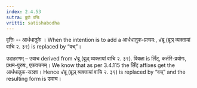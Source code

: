 ```yaml
---
index: 2.4.53
sutra: ब्रुवो वचिः
vritti: satishabodha
---
```



वृत्तिः -- आर्धधातुके । When the intention is to add a आर्धधातुक-प्रत्यय:, √ब्रू (ब्रूञ् व्यक्तायां वाचि २. ३९) is replaced by “वच्”।


उदाहरणम् – उवाच derived from √ब्रू (ब्रूञ् व्यक्तायां वाचि २. ३९). विवक्षा is लिँट्, कर्तरि-प्रयोगः, प्रथम-पुरुषः, एकवचनम्। We know that as per 3.4.115 the लिँट् affixes get the आर्धधातुक-सञ्ज्ञा। Hence √ब्रू (ब्रूञ् व्यक्तायां वाचि २. ३९) is replaced by “वच्” and the resulting form is उवाच।

